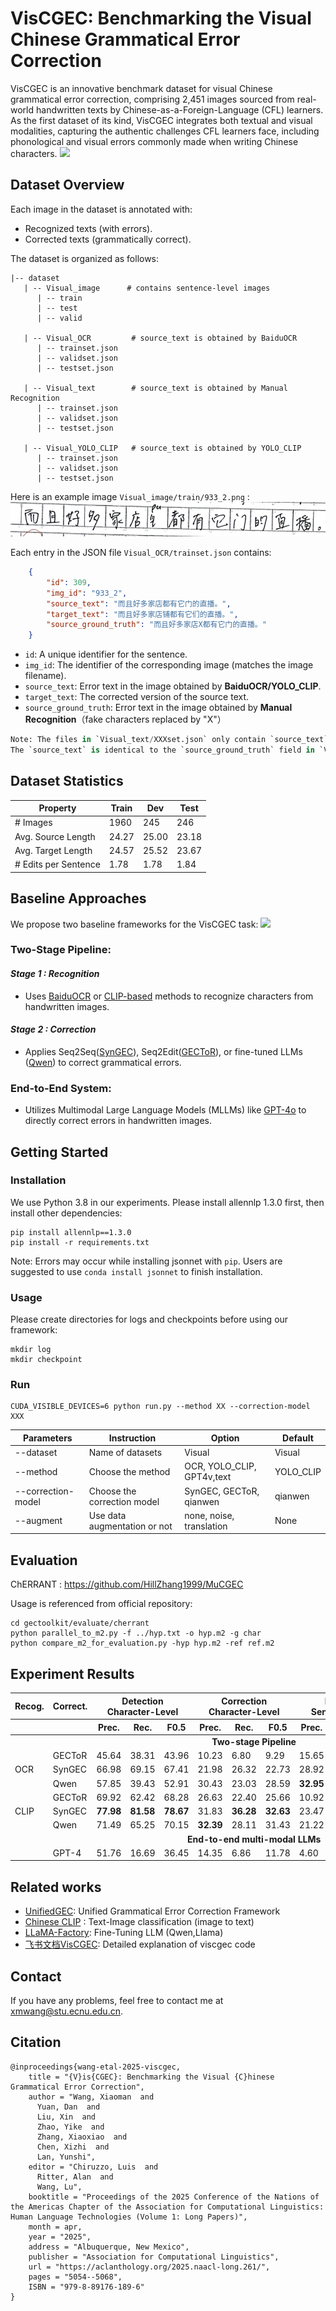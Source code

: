 # VisCGEC: Benchmarking the Visual Chinese Grammatical Error Correction


VisCGEC is an innovative benchmark dataset for visual Chinese grammatical error correction, comprising 2,451 images sourced from real-world handwritten texts by Chinese-as-a-Foreign-Language (CFL) learners. As the first dataset of its kind, VisCGEC integrates both textual and visual modalities, capturing the authentic challenges CFL learners face, including phonological and visual errors commonly made when writing Chinese characters.
![](./pic/task.png)


## Dataset Overview
Each image in the dataset is annotated with:
- Recognized texts (with errors).
- Corrected texts (grammatically correct).

The dataset is organized as follows:
```
|-- dataset
   | -- Visual_image      # contains sentence-level images
      | -- train
      | -- test
      | -- valid
      
   | -- Visual_OCR         # source_text is obtained by BaiduOCR
      | -- trainset.json
      | -- validset.json
      | -- testset.json 
      
   | -- Visual_text        # source_text is obtained by Manual Recognition
      | -- trainset.json
      | -- validset.json
      | -- testset.json 
      
   | -- Visual_YOLO_CLIP   # source_text is obtained by YOLO_CLIP
      | -- trainset.json
      | -- validset.json
      | -- testset.json 
```

Here is an example image `Visual_image/train/933_2.png` :
![avatar](./dataset/Visual_image/train/933_2.png)


Each entry in the JSON file `Visual_OCR/trainset.json` contains:
```json
    {
        "id": 309,
        "img_id": "933_2",
        "source_text": "而且好多家店都有它门的直播。",
        "target_text": "而且好多家店铺都有它们的直播。",
        "source_ground_truth": "而且好多家店X都有它门的直播。"
    }
```

* `id`: A unique identifier for the sentence.
* `img_id`: The identifier of the corresponding image (matches the image filename).
* `source_text`: Error text in the image obtained by **BaiduOCR/YOLO_CLIP**.
* `target_text`: The corrected version of the source text.
* `source_ground_truth`: Error text in the image obtained by **Manual Recognition**（fake characters replaced by "X"）

```py
Note: The files in `Visual_text/XXXset.json` only contain `source_text` and `target_text`.  
The `source_text` is identical to the `source_ground_truth` field in `Visual_OCR/XXXset.json` and `Visual_YOLO_CLIP/XXXset.json`.
```

## Dataset Statistics

| Property            | Train | Dev  | Test |
|---------------------|-------|------|------|
| # Images           | 1960  | 245  | 246  |
| Avg. Source Length | 24.27 | 25.00 | 23.18 |
| Avg. Target Length | 24.57 | 25.52 | 23.67 |
| # Edits per Sentence | 1.78  | 1.78 | 1.84 |



## Baseline Approaches
We propose two baseline frameworks for the VisCGEC task:
![](./pic/baseline.png)
### Two-Stage Pipeline:

#### *Stage 1 : Recognition*
- Uses [BaiduOCR](https://cloud.baidu.com/doc/OCR/s/tk3h7y2aq) or [CLIP-based](https://github.com/OFA-Sys/Chinese-CLIP) methods to recognize characters from handwritten images. 

#### *Stage 2 : Correction*
- Applies Seq2Seq([SynGEC](https://github.com/HillZhang1999/SynGEC)), Seq2Edit([GECToR](https://aclanthology.org/2020.bea-1.16/)), or fine-tuned LLMs ([Qwen](https://huggingface.co/Qwen/Qwen2-7B-Instruct/tree/main)) to correct grammatical errors.

### End-to-End System:
- Utilizes Multimodal Large Language Models (MLLMs) like [GPT-4o](https://openai.com/index/hello-gpt-4o/) to directly correct errors in handwritten images.




## Getting Started
### Installation
We use Python 3.8 in our experiments. Please install allennlp 1.3.0 first, then install other dependencies:
```shell
pip install allennlp==1.3.0
pip install -r requirements.txt
```

Note: Errors may occur while installing jsonnet with `pip`. Users are suggested to use `conda install jsonnet` to finish installation.

### Usage
Please create directories for logs and checkpoints before using our framework:
```shell
mkdir log
mkdir checkpoint
```
### Run

```shell
CUDA_VISIBLE_DEVICES=6 python run.py --method XX --correction-model XXX
```

| Parameters         | Instruction                  | Option                     | Default   |
|--------------------|------------------------------|----------------------------|-----------|
| --dataset          | Name of datasets             | Visual                     | Visual    |
| --method           | Choose the method            | OCR, YOLO_CLIP, GPT4v,text | YOLO_CLIP |
| --correction-model | Choose the correction model  | SynGEC, GECToR, qianwen    | qianwen   |
| --augment          | Use data augmentation or not | none, noise, translation   | None      |



## Evaluation
ChERRANT : https://github.com/HillZhang1999/MuCGEC

Usage is referenced from official repository:
```shell
cd gectoolkit/evaluate/cherrant
python parallel_to_m2.py -f ../hyp.txt -o hyp.m2 -g char
python compare_m2_for_evaluation.py -hyp hyp.m2 -ref ref.m2
```


## Experiment Results
<table>
  <thead>
    <tr>
      <th>Recog.</th>
      <th>Correct.</th>
      <th colspan="3">Detection<br>Character-Level</th>
      <th colspan="3">Correction<br>Character-Level</th>
      <th colspan="3">Detection<br>Sentence-Level</th>
      <th colspan="3">Correction<br>Sentence-Level</th>
    </tr>
    <tr>
      <th></th>
      <th></th>
      <th>Prec.</th><th>Rec.</th><th>F0.5</th>
      <th>Prec.</th><th>Rec.</th><th>F0.5</th>
      <th>Prec.</th><th>Rec.</th><th>F0.5</th>
      <th>Prec.</th><th>Rec.</th><th>F0.5</th>
    </tr>
  </thead>
  <tbody>
    <tr><td colspan="14" style="text-align:center;"><b>Two-stage Pipeline</b></td></tr>
    <tr>
      <td rowspan="3">OCR</td>
      <td>GECToR</td>
      <td>45.64</td><td>38.31</td><td>43.96</td>
      <td>10.23</td><td>6.80</td><td>9.29</td>
      <td>15.65</td><td>19.17</td><td>16.24</td>
      <td>4.47</td><td>4.47</td><td>4.47</td>
    </tr>
    <tr>
      <td>SynGEC</td>
      <td>66.98</td><td>69.15</td><td>67.41</td>
      <td>21.98</td><td>26.32</td><td>22.73</td>
      <td>28.92</td><td>58.42</td><td>32.17</td>
      <td>11.38</td><td>11.38</td><td>11.38</td>
    </tr>
    <tr>
      <td>Qwen</td>
      <td>57.85</td><td>39.43</td><td>52.91</td>
      <td>30.43</td><td>23.03</td><td>28.59</td>
      <td><b>32.95</b></td><td>45.31</td><td><b>34.85</b></td>
      <td><b>15.85</b></td><td><b>15.85</b></td><td><b>15.85</b></td>
    </tr>
 <!-- CLIP Multirow -->
    <tr>
      <td rowspan="3">CLIP</td>
      <td>GECToR</td>
      <td>69.92</td><td>62.42</td><td>68.28</td>
      <td>26.63</td><td>22.40</td><td>25.66</td>
      <td>10.92</td><td>20.88</td><td>12.07</td>
      <td>3.66</td><td>3.66</td><td>3.66</td>
    </tr>
    <tr>
      <td>SynGEC</td>
      <td><b>77.98</b></td><td><b>81.58</b></td><td><b>78.67</b></td>
      <td>31.83</td><td><b>36.28</b></td><td><b>32.63</b></td>
      <td>23.47</td><td><b>60.98</b></td><td>26.77</td>
      <td>6.10</td><td>6.10</td><td>6.10</td>
    </tr>
    <tr>
      <td>Qwen</td>
      <td>71.49</td><td>65.25</td><td>70.15</td>
      <td><b>32.39</b></td><td>28.11</td><td>31.43</td>
      <td>21.22</td><td>36.19</td><td>23.14</td>
      <td>6.10</td><td>6.10</td><td>6.10</td>
    </tr>
    <tr><td colspan="14" style="text-align:center;"><b>End-to-end multi-modal LLMs</b></td></tr> <tr>
      <td></td><td>GPT-4</td>
      <td>51.76</td><td>16.69</td><td>36.45</td>
      <td>14.35</td><td>6.86</td><td>11.78</td>
      <td>4.60</td><td>7.07</td><td>4.95</td>
      <td>2.85</td><td>2.85</td><td>2.85</td>
    </tr>
  </tbody>
</table>

## Related works
- [UnifiedGEC](https://github.com/AnKate/UnifiedGEC): Unified Grammatical Error Correction Framework
- [Chinese CLIP](https://github.com/OFA-Sys/Chinese-CLIP) : Text-Image classification (image to text)
- [LLaMA-Factory](https://github.com/hiyouga/LLaMA-Factory): Fine-Tuning LLM (Qwen,Llama)
- [飞书文档VisCGEC](https://mqy6848ccmz.feishu.cn/docx/PTHQdvJP8o4da2xLyumcrTVHnHd?from=from_copylink): Detailed explanation of viscgec code


## Contact
If you have any problems, feel free to contact me at [xmwang@stu.ecnu.edu.cn](xmwang@stu.ecnu.edu.cn).

## Citation
```shell
@inproceedings{wang-etal-2025-viscgec,
    title = "{V}is{CGEC}: Benchmarking the Visual {C}hinese Grammatical Error Correction",
    author = "Wang, Xiaoman  and
      Yuan, Dan  and
      Liu, Xin  and
      Zhao, Yike  and
      Zhang, Xiaoxiao  and
      Chen, Xizhi  and
      Lan, Yunshi",
    editor = "Chiruzzo, Luis  and
      Ritter, Alan  and
      Wang, Lu",
    booktitle = "Proceedings of the 2025 Conference of the Nations of the Americas Chapter of the Association for Computational Linguistics: Human Language Technologies (Volume 1: Long Papers)",
    month = apr,
    year = "2025",
    address = "Albuquerque, New Mexico",
    publisher = "Association for Computational Linguistics",
    url = "https://aclanthology.org/2025.naacl-long.261/",
    pages = "5054--5068",
    ISBN = "979-8-89176-189-6"
}
```
